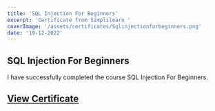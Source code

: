 ```yaml
---
title: 'SQL Injection For Beginners'
excerpt: 'Certificate from Simplilearn '
coverImage: '/assets/certificates/Sqlinjectionforbeginners.png'
date: '19-12-2022'
---
```

## SQL Injection For Beginners
I have successfully completed the course SQL Injection For Beginners.

## [View Certificate](https://simpli-web.app.link/e/YBj264LKZvb)